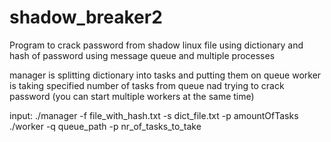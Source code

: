 # shadow_breaker2
Program to crack password from shadow linux file using dictionary and hash of password using message queue and multiple processes

manager is splitting dictionary into tasks and putting them on queue
worker is taking specified number of tasks from queue nad trying to crack password (you can start multiple workers at the same time)

input:
./manager -f file_with_hash.txt -s dict_file.txt -p amountOfTasks
./worker -q queue_path -p nr_of_tasks_to_take
